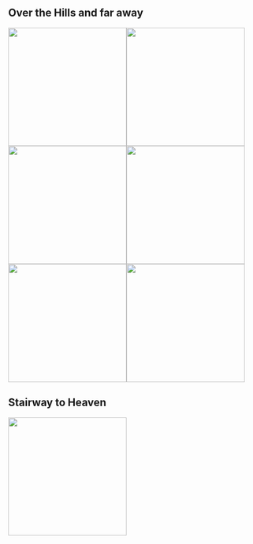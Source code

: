 

## Over the Hills and far away
[<img width="240" src="https://img.youtube.com/vi/WPC3PDzN2B0/sddefault.jpg">](https://www.youtube.com/watch?v=WPC3PDzN2B0)[<img width="240" src="https://img.youtube.com/vi/Cnd-kQoARNM/sddefault.jpg">](https://www.youtube.com/watch?v=Cnd-kQoARNM)[<img width="240" src="https://img.youtube.com/vi/MJH1oh_c4DQ/sddefault.jpg">](https://www.youtube.com/watch?v=MJH1oh_c4DQ)[<img width="240" src="https://img.youtube.com/vi/7tJTHN4IvM8/sddefault.jpg">](https://www.youtube.com/watch?v=7tJTHN4IvM8)[<img width="240" src="https://img.youtube.com/vi/-JvESMqWX0s/sddefault.jpg">](https://www.youtube.com/watch?v=-JvESMqWX0s)[<img width="240" src="https://img.youtube.com/vi/ancv--IxLH8/sddefault.jpg">](https://www.youtube.com/watch?v=ancv--IxLH8)

## Stairway to Heaven
[<img width="240" src="https://img.youtube.com/vi/osnNhcj92ao/sddefault.jpg">](https://www.youtube.com/watch?v=osnNhcj92ao)
